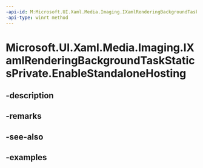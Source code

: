 ```yaml
---
-api-id: M:Microsoft.UI.Xaml.Media.Imaging.IXamlRenderingBackgroundTaskStaticsPrivate.EnableStandaloneHosting
-api-type: winrt method
---
```


# Microsoft.UI.Xaml.Media.Imaging.IXamlRenderingBackgroundTaskStaticsPrivate.EnableStandaloneHosting

<!--
public void EnableStandaloneHosting ();
-->


## -description

## -remarks

## -see-also

## -examples


